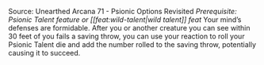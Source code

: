 Source: Unearthed Arcana 71 - Psionic Options Revisited
*Prerequisite: Psionic Talent feature or [[feat:wild-talent|wild talent]] feat*
Your mind’s defenses are formidable. After you or another creature you can see within 30 feet of you fails a saving throw, you can use your reaction to roll your Psionic Talent die and add the number rolled to the saving throw, potentially causing it to succeed.